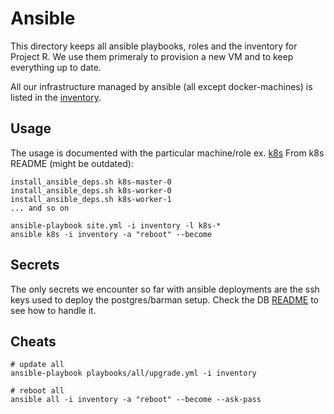 # Ansible

This directory keeps all ansible playbooks, roles and the inventory for Project R. We use them primeraly to provision a new VM and to keep everything up to date.

All our infrastructure managed by ansible (all except docker-machines) is listed in the [inventory](inventory).

## Usage
The usage is documented with the particular machine/role ex. [k8s](../docs/k8s/README.md)
From k8s README (might be outdated):
```
install_ansible_deps.sh k8s-master-0
install_ansible_deps.sh k8s-worker-0
install_ansible_deps.sh k8s-worker-1
... and so on

ansible-playbook site.yml -i inventory -l k8s-*
ansible k8s -i inventory -a "reboot" --become
```

## Secrets
The only secrets we encounter so far with ansible deployments are the ssh keys used to deploy the postgres/barman setup. Check the DB [README](../docs/db/README.md) to see how to handle it.


## Cheats
```
# update all
ansible-playbook playbooks/all/upgrade.yml -i inventory

# reboot all
ansible all -i inventory -a "reboot" --become --ask-pass
```
